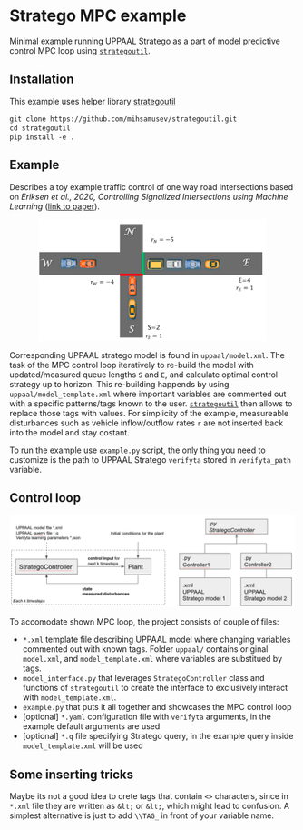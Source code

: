 # Stratego MPC example
Minimal example running UPPAAL Stratego as a part of model predictive control MPC loop using [`strategoutil`](https://github.com/mihsamusev/strategoutil.git).

## Installation

This example uses helper library [strategoutil](https://github.com/mihsamusev/strategoutil.git)
```
git clone https://github.com/mihsamusev/strategoutil.git
cd strategoutil
pip install -e .
```

## Example
Describes a toy example traffic control of one way road intersections based on _Eriksen et al., 2020, Controlling Signalized Intersections using Machine Learning_ ([link to paper](https://doi.org/10.1016/j.trpro.2020.08.127)).

<p align="center">
  <img width="400" src="docs/plant.png">
</p>

Corresponding UPPAAL stratego model is found in `uppaal/model.xml`. The task of the MPC control loop iteratively to re-build the model with updated/measured queue lengths `S` and `E`, and calculate optimal control strategy up to horizon. This re-building happends by using `uppaal/model_template.xml` where important variables are commented out with a specific patterns/tags known to the user. [`strategoutil`](https://github.com/mihsamusev/strategoutil.git) then allows to replace those tags with values. For simplicity of the example, measureable disturbances such as vehicle inflow/outflow rates `r` are not inserted back into the model and stay costant.

To run the example use `example.py` script, the only thing you need to customize is the path to UPPAAL Stratego `verifyta` stored in `verifyta_path` variable. 

## Control loop

<p align="center">
  <img width="800" src="docs/loop.png">
</p>

To accomodate shown MPC loop, the project consists of couple of files:

- `*.xml` template file describing UPPAAL model where changing variables commented out with known tags. Folder `uppaal/` contains original `model.xml`, and `model_template.xml` where variables are substitued by tags.
- `model_interface.py` that leverages `StrategoController` class and functions of `strategoutil` to create the interface to exclusively interact with `model_template.xml`.
- `example.py` that puts it all together and showcases the MPC control loop
- [optional] `*.yaml` configuration file with `verifyta` arguments, in the example default arguments are used
- [optional] `*.q` file specifying Stratego query, in the example query inside `model_template.xml` will be used


## Some inserting tricks
Maybe its not a good idea to crete tags that contain `<>` characters, since in `*.xml` file they are written as `&lt;` or `&lt;`, which might lead to confusion. A simplest alternative is just to add `\\TAG_` in front of your variable name.